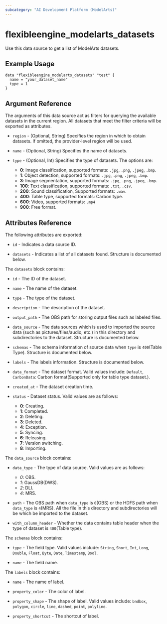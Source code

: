 ```yaml
---
subcategory: "AI Development Platform (ModelArts)"
---
```


# flexibleengine_modelarts_datasets

Use this data source to get a list of ModelArts datasets.

## Example Usage

```hcl
data "flexibleengine_modelarts_datasets" "test" {
  name = "your_dataset_name"
  type = 1
}
```

## Argument Reference

The arguments of this data source act as filters for querying the available datasets in the current region.
 All datasets that meet the filter criteria will be exported as attributes.

* `region` - (Optional, String) Specifies the region in which to obtain datasets. If omitted, the provider-level region
 will be used.

* `name` - (Optional, String) Specifies the name of datasets.

* `type` - (Optional, Int) Specifies the type of datasets. The options are:
  + **0**: Image classification, supported formats: `.jpg`, `.png`, `.jpeg`, `.bmp`.
  + **1**: Object detection, supported formats: `.jpg`, `.png`, `.jpeg`, `.bmp`.
  + **3**: Image segmentation, supported formats: `.jpg`, `.png`, `.jpeg`, `.bmp`.
  + **100**: Text classification, supported formats: `.txt`, `.csv`.
  + **200**: Sound classification, Supported formats: `.wav`.
  + **400**: Table type, supported formats: Carbon type.
  + **600**: Video, supported formats: `.mp4`
  + **900**: Free format.

## Attributes Reference

The following attributes are exported:

* `id` - Indicates a data source ID.

* `datasets` - Indicates a list of all datasets found. Structure is documented below.

The `datasets` block contains:

* `id` - The ID of the dataset.

* `name` - The name of the dataset.

* `type` - The type of the dataset.

* `description` - The description of the dataset.

* `output_path` - The OBS path for storing output files such as labeled files.

* `data_source` - The data sources which is used to imported the source data (such as pictures/files/audio, etc.) in
 this directory and subdirectories to the dataset. Structure is documented below.

* `schemas` - The schema information of source data when `type` is `400`(Table Type). Structure is documented below.

* `labels` - The labels information. Structure is documented below.

* `data_format` - The dataset format. Valid values include: `Default`, `CarbonData`: Carbon format(Supported only for
 table type dataset.).

* `created_at` - The dataset creation time.

* `status` - Dataset status. Valid values are as follows:
  + **0**: Creating.
  + **1**: Completed.
  + **2**: Deleting.
  + **3**: Deleted.
  + **4**: Exception.
  + **5**: Syncing.
  + **6**: Releasing.
  + **7**: Version switching.
  + **8**: Importing.

The `data_source` block contains:

* `data_type` - The type of data source. Valid values are as follows:
  + *0*: OBS.
  + *1*: GaussDB(DWS).
  + *2*: DLI.
  + *4*: MRS.
  
* `path` - The OBS path when `data_type` is `0`(OBS) or the HDFS path when `data_type` is `4`(MRS). All the file in this
 directory and subdirectories will be which be imported to the dataset.

* `with_column_header` - Whether the data contains table header when the type of dataset is `400`(Table type).

The `schemas` block contains:

* `type` - The field type. Valid values include: `String`, `Short`, `Int`, `Long`, `Double`, `Float`, `Byte`,
 `Date`, `Timestamp`, `Bool`.

* `name` - The field name.

The `labels` block contains:

* `name` - The name of label.

* `property_color` - The color of label.

* `property_shape` - The shape of label. Valid values include: `bndbox`, `polygon`, `circle`, `line`, `dashed`,
 `point`, `polyline`.

* `property_shortcut` - The shortcut of label.
